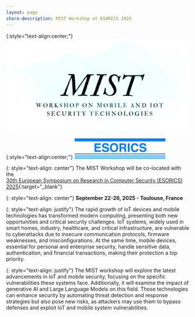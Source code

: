 ```yaml
---
layout: page
share-description: MIST Workshop at ESORICS 2025
---
```


{:style="text-align:center;"}
<img src="assets/img/MIST.png" alt="drawing" width="750"/>
<!--![logo](assets/img/MIST.png){:class="img-responsive"; style="width:350px; display:block; margin-right:auto; margin-left:auto;}-->

{:style="text-align:center;"}
<img src="assets/img/logo_esorics.png" alt="drawing" width="250"/>

<!--![logo](assets/img/logo_esorics.png){:class="img-responsive"; style="width:50px; display:block; margin-right:auto; margin-left:auto;}-->

<!--{: style="text-align: center"}
# MIST at [ESORICS 2025]

{: style="text-align: center"}
### Mobile and IoT Security Technologies
-->

{: style="text-align: center"}
The MIST Workshop will be co-located with the\
 [30th European Symposium on Research in Computer Security (ESORICS) 2025](https://esorics2025.sciencesconf.org/){:target="_blank"}

{: style="text-align: center"}
**September 22-26, 2025 - Toulouse, France**


{: style="text-align: justify"}
The rapid growth of IoT devices and mobile technologies has transformed modern computing, presenting both new opportunities and critical security challenges. IoT systems, widely used in smart homes, industry, healthcare, and critical infrastructure, are vulnerable to cyberattacks due to insecure communication protocols, firmware weaknesses, and misconfigurations. At the same time, mobile devices, essential for personal and enterprise security, handle sensitive data, authentication, and financial transactions, making their protection a top priority.

{: style="text-align: justify"}
The MIST workshop will explore the latest advancements in IoT and mobile security, focusing on the specific vulnerabilities these systems face. Additionally, it will examine the impact of generative AI and Large Language Models on this field. These technologies can enhance security by automating threat detection and response strategies but also pose new risks, as attackers may use them to bypass defenses and exploit IoT and mobile system vulnerabilities.
